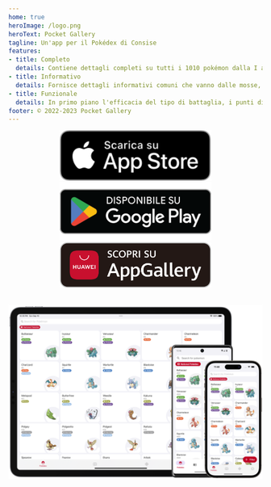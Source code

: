 ```yaml
---
home: true
heroImage: /logo.png
heroText: Pocket Gallery
tagline: Un'app per il Pokédex di Consise
features:
- title: Completo
  details: Contiene dettagli completi su tutti i 1010 pokémon dalla I alla IX generazione.
- title: Informativo
  details: Fornisce dettagli informativi comuni che vanno dalle mosse, alle abilità, agli oggetti, alle condizioni atmosferiche, ai territori e alle condizioni di stato.
- title: Funzionale
  details: In primo piano l'efficacia del tipo di battaglia, i punti di vincolo e i calcolatori di stato.
footer: © 2022-2023 Pocket Gallery
---
```


<a href="https://apps.apple.com/us/app/pocket-gallery-app/id6464266038">
<div align="center">
<img src="../.vuepress/public/app-store-badge-it.svg" alt="hero" style="width: 300px;"/>
</div>
</a>

<a href="https://play.google.com/store/apps/details?id=com.eurekaffeine.pokedex">
<div align="center">
<img src="../.vuepress/public/google-play-badge-it.png" alt="hero" style="width: 300px;"/>
</div>
</a>

<a href="https://url.cloud.huawei.com/nlFEFYg8Cc?shareTo=qrcode">
<div align="center">
<img src="../.vuepress/public/app-gallery-badge-it.png" alt="hero" style="width: 300px;"/>
</div>
</a>

\
![hero](../.vuepress/public/hero.png)